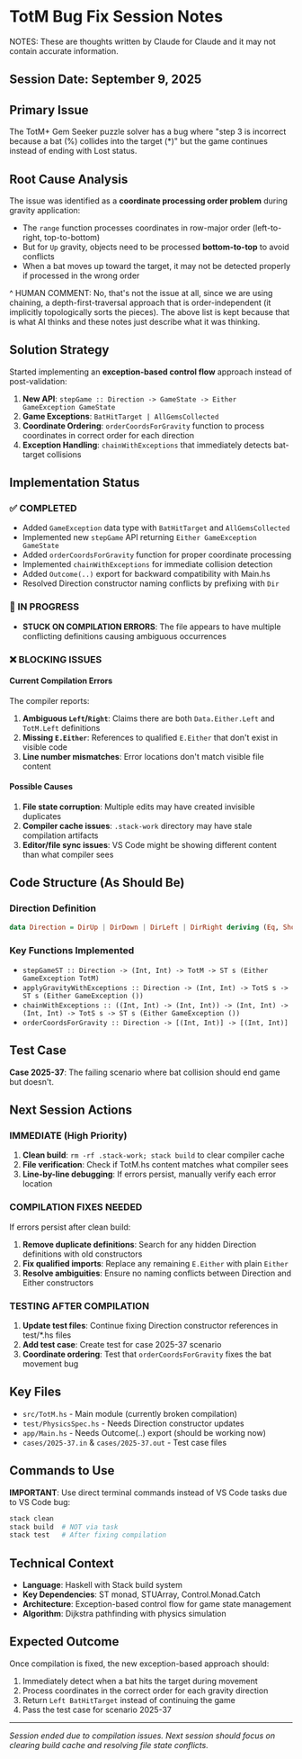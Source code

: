 # TotM Bug Fix Session Notes

NOTES: These are thoughts written by Claude for Claude and it may not contain accurate information.

## Session Date: September 9, 2025

## Primary Issue
The TotM+ Gem Seeker puzzle solver has a bug where "step 3 is incorrect because a bat (%) collides into the target (*)" but the game continues instead of ending with Lost status.

## Root Cause Analysis
The issue was identified as a **coordinate processing order problem** during gravity application:
- The `range` function processes coordinates in row-major order (left-to-right, top-to-bottom)
- But for `Up` gravity, objects need to be processed **bottom-to-top** to avoid conflicts
- When a bat moves up toward the target, it may not be detected properly if processed in the wrong order

^ HUMAN COMMENT: No, that's not the issue at all, since we are using chaining, a depth-first-traversal approach that is order-independent (it implicitly topologically sorts the pieces). The above list is kept because that is what AI thinks and these notes just describe what it was thinking.

## Solution Strategy
Started implementing an **exception-based control flow** approach instead of post-validation:

1. **New API**: `stepGame :: Direction -> GameState -> Either GameException GameState`
2. **Game Exceptions**: `BatHitTarget | AllGemsCollected` 
3. **Coordinate Ordering**: `orderCoordsForGravity` function to process coordinates in correct order for each direction
4. **Exception Handling**: `chainWithExceptions` that immediately detects bat-target collisions

## Implementation Status

### ✅ COMPLETED
- Added `GameException` data type with `BatHitTarget` and `AllGemsCollected`
- Implemented new `stepGame` API returning `Either GameException GameState`
- Added `orderCoordsForGravity` function for proper coordinate processing
- Implemented `chainWithExceptions` for immediate collision detection
- Added `Outcome(..)` export for backward compatibility with Main.hs
- Resolved Direction constructor naming conflicts by prefixing with `Dir`

### 🔄 IN PROGRESS
- **STUCK ON COMPILATION ERRORS**: The file appears to have multiple conflicting definitions causing ambiguous occurrences

### ❌ BLOCKING ISSUES

#### Current Compilation Errors
The compiler reports:
1. **Ambiguous `Left`/`Right`**: Claims there are both `Data.Either.Left` and `TotM.Left` definitions
2. **Missing `E.Either`**: References to qualified `E.Either` that don't exist in visible code
3. **Line number mismatches**: Error locations don't match visible file content

#### Possible Causes
1. **File state corruption**: Multiple edits may have created invisible duplicates
2. **Compiler cache issues**: `.stack-work` directory may have stale compilation artifacts  
3. **Editor/file sync issues**: VS Code might be showing different content than what compiler sees

## Code Structure (As Should Be)

### Direction Definition
```haskell
data Direction = DirUp | DirDown | DirLeft | DirRight deriving (Eq, Show, Enum, Bounded)
```

### Key Functions Implemented
- `stepGameST :: Direction -> (Int, Int) -> TotM -> ST s (Either GameException TotM)`
- `applyGravityWithExceptions :: Direction -> (Int, Int) -> TotS s -> ST s (Either GameException ())`
- `chainWithExceptions :: ((Int, Int) -> (Int, Int)) -> (Int, Int) -> (Int, Int) -> TotS s -> ST s (Either GameException ())`
- `orderCoordsForGravity :: Direction -> [(Int, Int)] -> [(Int, Int)]`

## Test Case
**Case 2025-37**: The failing scenario where bat collision should end game but doesn't.

## Next Session Actions

### IMMEDIATE (High Priority)
1. **Clean build**: `rm -rf .stack-work; stack build` to clear compiler cache
2. **File verification**: Check if TotM.hs content matches what compiler sees
3. **Line-by-line debugging**: If errors persist, manually verify each error location

### COMPILATION FIXES NEEDED
If errors persist after clean build:
1. **Remove duplicate definitions**: Search for any hidden Direction definitions with old constructors
2. **Fix qualified imports**: Replace any remaining `E.Either` with plain `Either`
3. **Resolve ambiguities**: Ensure no naming conflicts between Direction and Either constructors

### TESTING AFTER COMPILATION
1. **Update test files**: Continue fixing Direction constructor references in test/*.hs files
2. **Add test case**: Create test for case 2025-37 scenario
3. **Coordinate ordering**: Test that `orderCoordsForGravity` fixes the bat movement bug

## Key Files
- `src/TotM.hs` - Main module (currently broken compilation)
- `test/PhysicsSpec.hs` - Needs Direction constructor updates 
- `app/Main.hs` - Needs Outcome(..) export (should be working now)
- `cases/2025-37.in` & `cases/2025-37.out` - Test case files

## Commands to Use
**IMPORTANT**: Use direct terminal commands instead of VS Code tasks due to VS Code bug:
```bash
stack clean
stack build  # NOT via task
stack test   # After fixing compilation
```

## Technical Context
- **Language**: Haskell with Stack build system
- **Key Dependencies**: ST monad, STUArray, Control.Monad.Catch
- **Architecture**: Exception-based control flow for game state management
- **Algorithm**: Dijkstra pathfinding with physics simulation

## Expected Outcome
Once compilation is fixed, the new exception-based approach should:
1. Immediately detect when a bat hits the target during movement
2. Process coordinates in the correct order for each gravity direction  
3. Return `Left BatHitTarget` instead of continuing the game
4. Pass the test case for scenario 2025-37

---
*Session ended due to compilation issues. Next session should focus on clearing build cache and resolving file state conflicts.*

